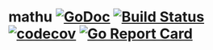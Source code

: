 # mathu [![GoDoc](https://godoc.org/github.com/clavoie/mathu?status.svg)](http://godoc.org/github.com/clavoie/mathu) [![Build Status](https://travis-ci.org/clavoie/mathu.svg?branch=master)](https://travis-ci.org/clavoie/mathu) [![codecov](https://codecov.io/gh/clavoie/mathu/branch/master/graph/badge.svg)](https://codecov.io/gh/clavoie/mathu) [![Go Report Card](https://goreportcard.com/badge/github.com/clavoie/mathu)](https://goreportcard.com/report/github.com/clavoie/mathu)
